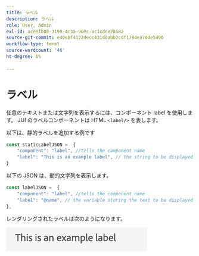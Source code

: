 ```yaml
---
title: ラベル
description: ラベル
role: User, Admin
exl-id: aceefb08-3198-4c3a-90ec-ac1cdde28582
source-git-commit: e40ebf4122decc431d0abb2cdf1794ea704e5496
workflow-type: tm+mt
source-wordcount: '46'
ht-degree: 6%

---
```


# ラベル

任意のテキストまたは文字列を表示するには、コンポーネント label を使用します。
JUI のラベルコンポーネントは HTML `<label/>` を表します。

以下は、静的ラベルを追加する例です

```js title="staticLabel.js"
const staticLabelJSON =  {
    "component": "label", //tells the component name
    "label": "This is an example label", // the string to be displayed
}
```

以下の JSON は、動的文字列を表示します。

```js title="dynamicLabel.js"
const labelJSON =  {
    "component": "label", //tells the component name
    "label": "@name", // the variable storing the text to be displayed
},
```

レンダリングされたラベルは次のようになります。

![label](./imgs/label.png "Label")
